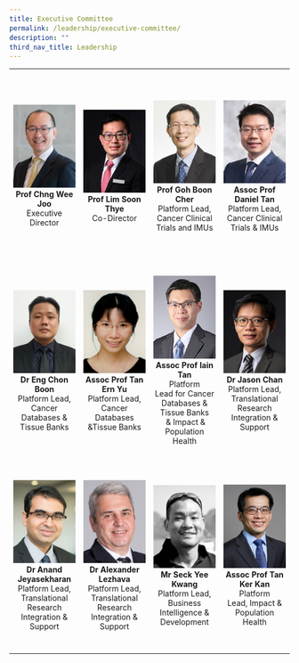 ```yaml
---
title: Executive Committee
permalink: /leadership/executive-committee/
description: ""
third_nav_title: Leadership
---
```

<table>
	<tbody>
		<tr height="350">
			<td width="25%">
				<img src="/images/Leaders/prof%20chng%20wee%20joo.png">
				<div align="center"><b>Prof Chng Wee Joo</b></div>
				<div align="center">Executive Director</div>
			</td>
			<td width="25%">
				<img src="/images/Leaders/prof%20lim%20soon%20thye.png">
				<div align="center"><b>Prof Lim Soon Thye</b></div>
				<div align="center">Co-Director</div>
			</td>
			<td width="25%">
				<img src="/images/Leaders/prof-goh-boon-cher.png">
				<div align="center"><b>Prof Goh Boon Cher</b></div>
				<div align="center">Platform Lead, Cancer Clinical Trials and IMUs</div>
			</td>
			<td width="25%">
				<img src="/images/Leaders/daniel-tan-shao-weng.png">
				<div align="center"><b>Assoc Prof Daniel Tan</b></div>
				<div align="center">Platform Lead, Cancer Clinical Trials &amp; IMUs</div>
			</td>
		</tr>
		<tr height="350"><!-- Second Row -->
			<td width="25%"><!-- Table 1 -->
				<img src="/images/Leaders/dr-eng-chon-boon.png">
				<div align="center"><b>Dr Eng Chon Boon</b></div>
				<div align="center">Platform Lead, Cancer Databases &amp; Tissue Banks</div>
			</td>
			<td width="25%"><!-- Table 2 -->
				<img src="/images/Leaders/tan-ern-yu.png">
				<div align="center"><b>Assoc Prof Tan Ern Yu</b></div>
				<div align="center">Platform Lead, Cancer Databases &amp;Tissue Banks</div>
			</td>
			<td width="25%"><!-- Table 3 -->
				<img src="/images/Leaders/assoc-prof-tan-bee-huat.png">
				<div align="center"><b>Assoc Prof Iain Tan</b></div>
				<div align="center">Platform Lead&nbsp;for&nbsp;Cancer Databases &amp; Tissue Banks &nbsp;&amp;&nbsp;Impact &amp; Population Health</div>
			</td>
			<td width="25%"><!-- Table 4 -->
				<img src="/images/Leaders/dr-jason-chan.png">
				<div align="center"><b>Dr Jason Chan</b></div>
				<div align="center">Platform Lead, Translational Research Integration &amp; Support</div>
			</td>
		</tr>
		<tr height="350"><!-- Third Row -->
			<td width="25%"><!-- Table 1 -->
				<img src="/images/Leaders/anand-jeyasekharan.png">
				<div align="center"><b>Dr&nbsp;Anand Jeyasekharan</b></div>
				<div align="center">Platform Lead, Translational Research Integration &amp; Support</div>
			</td>
			<td width="25%"><!-- Table 2 -->
				<img src="/images/Leaders/dr-alexandra-lezhava.png">
				<div align="center"><b>Dr Alexander Lezhava</b></div>
				<div align="center">Platform Lead, Translational Research Integration &amp; Support</div>
			</td>
			<td width="25%"><!-- Table 3 -->
				<img src="/images/Leaders/mr-seck-yee-kwang.png">
				<div align="center"><b>Mr Seck Yee Kwang</b></div>
				<div align="center">Platform Lead, Business Intelligence &amp; Development</div>
			</td>
			<td width="25%"><!-- Table 4 -->
				<img src="/images/Leaders/tan-ker-kan.png">
				<div align="center"><b>Assoc Prof Tan Ker Kan</b></div>
				<div align="center">Platform Lead,&nbsp;Impact &amp; Population Health</div>
			</td>
		</tr>
	</tbody>
</table>